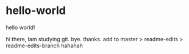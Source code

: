# hello-world
hello world!


hi there,
Iam studying git.
bye.
thanks.
add to master > readme-edits > readme-edits-branch
hahahah
